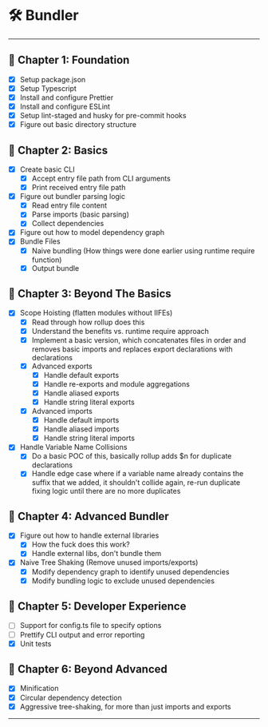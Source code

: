 # 🛠 Bundler

---

## 🎯 Chapter 1: Foundation

- [x] Setup package.json
- [x] Setup Typescript
- [x] Install and configure Prettier
- [x] Install and configure ESLint
- [x] Setup lint-staged and husky for pre-commit hooks
- [x] Figure out basic directory structure

## 🎯 Chapter 2: Basics

- [x] Create basic CLI
  - [x] Accept entry file path from CLI arguments
  - [x] Print received entry file path
- [x] Figure out bundler parsing logic
  - [x] Read entry file content
  - [x] Parse imports (basic parsing)
  - [x] Collect dependencies
- [x] Figure out how to model dependency graph
- [x] Bundle Files
  - [x] Naive bundling (How things were done earlier using runtime require function)
  - [x] Output bundle

## 🎯 Chapter 3: Beyond The Basics

- [x] Scope Hoisting (flatten modules without IIFEs)
  - [x] Read through how rollup does this
  - [x] Understand the benefits vs. runtime require approach
  - [x] Implement a basic version, which concatenates files in order and removes basic imports and replaces export declarations with declarations
  - [x] Advanced exports
    - [x] Handle default exports
    - [x] Handle re-exports and module aggregations
    - [x] Handle aliased exports
    - [x] Handle string literal exports
  - [x] Advanced imports
    - [x] Handle default imports
    - [x] Handle aliased imports
    - [x] Handle string literal imports
- [x] Handle Variable Name Collisions
  - [x] Do a basic POC of this, basically rollup adds $n for duplicate declarations
  - [x] Handle edge case where if a variable name already contains the suffix that we added, it shouldn't collide again, re-run duplicate fixing logic until there are no more duplicates

## 🎯 Chapter 4: Advanced Bundler

- [x] Figure out how to handle external libraries
  - [x] How the fuck does this work?
  - [x] Handle external libs, don't bundle them
- [x] Naive Tree Shaking (Remove unused imports/exports)
  - [x] Modify dependency graph to identify unused dependencies
  - [x] Modify bundling logic to exclude unused dependencies

## 🎯 Chapter 5: Developer Experience

- [ ] Support for config.ts file to specify options
- [ ] Prettify CLI output and error reporting
- [x] Unit tests

## 🎯 Chapter 6: Beyond Advanced

- [x] Minification
- [x] Circular dependency detection
- [x] Aggressive tree-shaking, for more than just imports and exports

---
